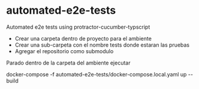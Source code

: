 # automated-e2e-tests
Automated e2e tests using protractor-cucumber-typscript

- Crear una carpeta dentro de proyecto para el ambiente
- Crear una sub-carpeta con el nombre tests donde estaran las pruebas
- Agregar el repositorio como submodulo

Parado dentro de la carpeta del ambiente ejecutar

docker-compose -f automated-e2e-tests/docker-compose.local.yaml up --build

